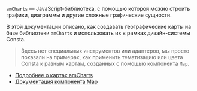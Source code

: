 `amCharts` — JavaScript-библиотека, с помощью которой можно строить графики, диаграммы и другие сложные графические сущности.

В этой документации описано, как создавать географические карты на базе библиотеки `amCharts` и использовать их в рамках дизайн-системы Consta.

> Здесь нет специальных инструментов или адаптеров, мы просто показали на примерах,
> как применить тематизацию или цвета Consta к разным картам, созданных с помощью
> компонента `Map`.

- [Подробнее о картах amCharts](https://www.amcharts.com/javascript-maps/)
- [Документация компонента Map](https://www.amcharts.com/docs/v5/charts/map-chart/)
